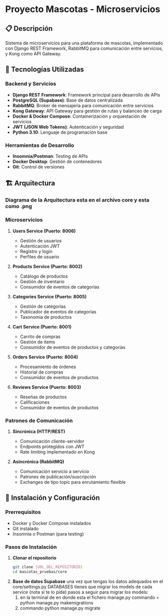 # Proyecto Mascotas - Microservicios

## 📋 Descripción
Sistema de microservicios para una plataforma de mascotas, implementado con Django REST Framework, RabbitMQ para comunicación entre servicios, y Kong como API Gateway.

## 🔧 Tecnologías Utilizadas

### Backend y Servicios
- **Django REST Framework**: Framework principal para desarrollo de APIs
- **PostgreSQL (Supabase)**: Base de datos centralizada
- **RabbitMQ**: Broker de mensajería para comunicación entre servicios
- **Kong Gateway**: API Gateway para gestión de rutas y balanceo de carga
- **Docker & Docker Compose**: Containerización y orquestación de servicios
- **JWT (JSON Web Tokens)**: Autenticación y seguridad
- **Python 3.10**: Lenguaje de programación base

### Herramientas de Desarrollo
- **Insomnia/Postman**: Testing de APIs
- **Docker Desktop**: Gestión de contenedores
- **Git**: Control de versiones

## 🏗 Arquitectura

### Diagrama de la Arquitectura esta en el archivo core y esta como .png

### Microservicios
1. **Users Service (Puerto: 8006)**
   - Gestión de usuarios
   - Autenticación JWT
   - Registro y login
   - Perfiles de usuario

2. **Products Service (Puerto: 8002)**
   - Catálogo de productos
   - Gestión de inventario
   - Consumidor de eventos de categorías

3. **Categories Service (Puerto: 8005)**
   - Gestión de categorías
   - Publicador de eventos de categorías
   - Taxonomía de productos

4. **Cart Service (Puerto: 8001)**
   - Carrito de compras
   - Gestión de items
   - Consumidor de eventos de productos y categorías

5. **Orders Service (Puerto: 8004)**
   - Procesamiento de órdenes
   - Historial de compras
   - Consumidor de eventos de productos

6. **Reviews Service (Puerto: 8003)**
   - Reseñas de productos
   - Calificaciones
   - Consumidor de eventos de productos

### Patrones de Comunicación
1. **Sincrónica (HTTP/REST)**
   - Comunicación cliente-servidor
   - Endpoints protegidos con JWT
   - Rate limiting implementado en Kong

2. **Asincrónica (RabbitMQ)**
   - Comunicación servicio a servicio
   - Patrones de publicación/suscripción
   - Exchanges de tipo topic para enrutamiento flexible

## 🚀 Instalación y Configuración

### Prerrequisitos
- Docker y Docker Compose instalados
- Git instalado
- Insomnia o Postman (para testing)

### Pasos de Instalación
1. **Clonar el repositorio**
   ```bash
   git clone [URL_DEL_REPOSITORIO]
   cd mascotas_pruebas/core
2. **Base de datos Supabase**
   una vez que tengas los datos adequados en el core/settings.py DATABASES
   tienes que migrar los models de cada service (nota si te lo pide)
   pasos a seguir para migrar los models:
   1. en la terminal de en donde esta el fichero manage.py commando = python manage.py makemigrations
   2. commando python manage.py migrate
